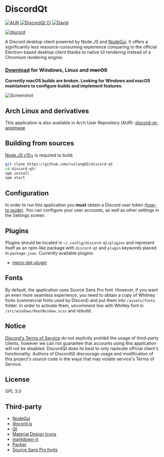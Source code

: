 # DiscordQt
[![AUR](https://img.shields.io/aur/version/discord-qt-appimage)](https://aur.archlinux.org/packages/discord-qt-appimage)
[![DiscordQt CI](https://github.com/ruslang02/discord-qt/workflows/DiscordQt%20CI/badge.svg)](https://github.com/ruslang02/discord-qt/actions)
[![David](https://img.shields.io/david/ruslang02/discord-qt)](https://github.com/ruslang02/discord-qt/blob/master/package.json)

[![discord](https://img.shields.io/discord/765296053410857000?color=%237289da&label=discord&logo=discord&logoColor=white&style=for-the-badge)](https://discord.gg/tNNuUK4)

A Discord desktop client powered by Node.JS and [NodeGui](https://github.com/nodegui).
It offers a significantly less resource-consuming experience comparing to the official Electron-based desktop client thanks to native UI rendering instead of a Chromium rendering engine.

### **[Download](https://github.com/ruslang02/discord-qt/releases/latest) for Windows, Linux and ~~macOS~~**

**Currently macOS builds are broken. Looking for Windows and macOS maintainers to configure builds and implement features.**

![Screenshot](screenshot.png)

## Arch Linux and derivatives

This application is also available in Arch User Repository (AUR): [discord-qt-appimage](https://aur.archlinux.org/packages/discord-qt-appimage/)

## Building from sources

[Node.JS v10+](https://github.com/nodejs/node) is required to build.

```bash
git clone https://github.com/ruslang02/discord-qt
cd discord-qt/
npm install
npm start
```

## Configuration
In order to run this application you **must** obtain a Discord user token [(how-to guide)](https://github.com/Tyrrrz/DiscordChatExporter/wiki/Obtaining-Token-and-Channel-IDs).
You can configure your user accounts, as well as other settings in the Settings screen.

## Plugins
Plugins should be located in `~/.config/discord-qt/plugins` and represent itself as an npm-like package with `discord-qt` and `plugin` keywords placed in `package.json`. Currently available plugins:
 - [mpris-dqt-plugin](https://github.com/ruslang02/mpris-dqt-plugin)

## Fonts
By default, the application uses Source Sans Pro font. However, if you want an even more seamless experience, you need to obtain a copy of Whitney fonts (commercial fonts used by Discord) and put them into `/assets/fonts` folder. In order to activate them, uncomment line with Whitley font in `/src/windows/RootWindow.scss` and rebuild.

## Notice
[Discord's Terms of Service](https://discord.com/terms) do not explictly prohibit the usage of third-party clients, however we can not guarantee that accounts using this application will not be disabled.
DiscordQt does its best to only *replicate* official client's functionality. Authors of DiscordQt discourage usage and modification of this project's source code in the ways that may violate service's Terms of Service.

## License
GPL 3.0

## Third-party
 - [NodeGui](https://github.com/nodegui/nodegui)
 - [discord.js](https://github.com/discordjs/discord.js)
 - [Qt](https://www.qt.io/)
 - [Material Design Icons](https://github.com/Templarian/MaterialDesign)
 - [markdown-it](https://github.com/markdown-it/markdown-it)
 - [Packer](https://github.com/nodegui/packer)
 - [Source Sans Pro fonts](https://github.com/adobe-fonts/source-sans-pro)

